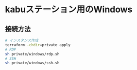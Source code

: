 # kabuステーション用のWindows

## 接続方法

```bash
# インスタンス作成
terraform -chdir=private apply
# RDP
sh private/windows/rdp.sh
# SSH
sh private/windows/ssh.sh
```
